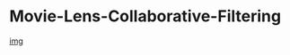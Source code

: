 # Movie-Lens-Collaborative-Filtering
[img](https://www.google.com/search?q=collaborative+filtering+recommendation+system+colab&rlz=1C1CHBF_enIN923IN923&source=lnms&tbm=isch&sa=X&ved=2ahUKEwjYjKPChtPvAhVMbSsKHUBjDo0Q_AUoAXoECAIQAw&biw=1024&bih=462#imgrc=GP96o1eAo4mXVM&imgdii=zMmgH6OOJOjqsM
)
